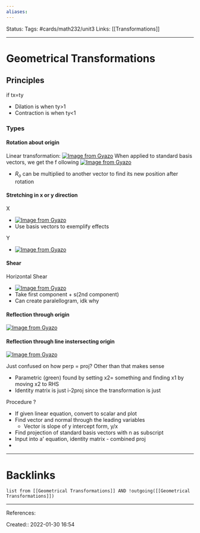 ```yaml
---
aliases:
---
```

Status:
Tags: #cards/math232/unit3
Links: [[Transformations]]
___

# Geometrical Transformations

## Principles
if tx=ty
- Dilation is when ty>1
- Contraction is when ty<1

### Types

#### Rotation about origin
Linear transformation:
[![Image from Gyazo](https://i.gyazo.com/ba7c34ea729293347c56552461aa325f.png)](https://gyazo.com/ba7c34ea729293347c56552461aa325f)
When applied to standard basis vectors, we get the f ollowing
[![Image from Gyazo](https://i.gyazo.com/f494cf93c51f32df5fa664c6ebd7472e.png)](https://gyazo.com/f494cf93c51f32df5fa664c6ebd7472e)
- $R_o$ can be multiplied to another vector to find its new position after rotation

#### Stretching in x or y direction
X
- [![Image from Gyazo](https://i.gyazo.com/7dc9b95588f27686c9617ae8e72eb206.png)](https://gyazo.com/7dc9b95588f27686c9617ae8e72eb206)
- Use basis vectors to exemplify effects

Y
- [![Image from Gyazo](https://i.gyazo.com/aaf293133246a5582446cf61095a8bcb.png)](https://gyazo.com/aaf293133246a5582446cf61095a8bcb)

#### Shear
Horizontal Shear
- [![Image from Gyazo](https://i.gyazo.com/6f46107cac6f3bd891aefc13e01addae.png)](https://gyazo.com/6f46107cac6f3bd891aefc13e01addae)
- Take first component + s(2nd component)
- Can create paralellogram, idk why

#### Reflection through origin
[![Image from Gyazo](https://i.gyazo.com/0cacc1b3d05693443d70467f2b9ca3fd.png)](https://gyazo.com/0cacc1b3d05693443d70467f2b9ca3fd)

#### Reflection through line instersecting origin
[![Image from Gyazo](https://i.gyazo.com/8310ebf3066d06ec558eec6f0c58224d.png)](https://gyazo.com/8310ebf3066d06ec558eec6f0c58224d)

Just confused on how perp = proj? Other than that makes sense
- Parametric (green) found by setting x2= something and finding x1 by moving x2 to RHS
- Identity matrix is just i-2proj since the transformation is just

Procedure
?
- If given linear equation, convert to scalar and plot
- Find vector and normal through the leading variables
	- Vector is slope of y intercept form, y/x
- Find projection of standard basis vectors with n as subscript
- Input into a' equation, identity matrix - combined proj
- 
___
<!--SR:!2022-03-04,1,130-->

# Backlinks
```dataview
list from [[Geometrical Transformations]] AND !outgoing([[Geometrical Transformations]])
```
___
References:

Created:: 2022-01-30 16:54
